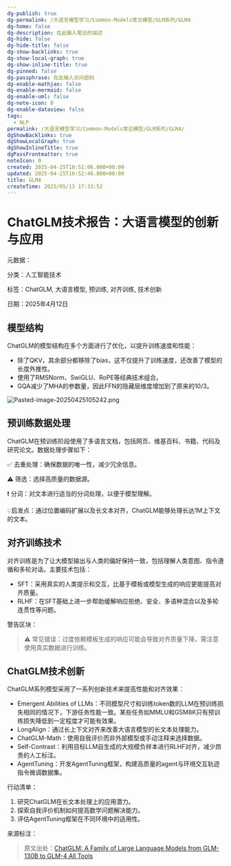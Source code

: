 ```yaml
---
dg-publish: true
dg-permalink: /大语言模型学习/Common-Models常见模型/GLM系列/GLM4
dg-home: false
dg-description: 在此输入笔记的描述
dg-hide: false
dg-hide-title: false
dg-show-backlinks: true
dg-show-local-graph: true
dg-show-inline-title: true
dg-pinned: false
dg-passphrase: 在此输入访问密码
dg-enable-mathjax: false
dg-enable-mermaid: false
dg-enable-uml: false
dg-note-icon: 0
dg-enable-dataview: false
tags:
  - NLP
permalink: /大语言模型学习/Common-Models常见模型/GLM系列/GLM4/
dgShowBacklinks: true
dgShowLocalGraph: true
dgShowInlineTitle: true
dgPassFrontmatter: true
noteIcon: 0
created: 2025-04-25T10:51:06.000+08:00
updated: 2025-04-25T10:52:46.000+08:00
title: GLM4
createTime: 2025/05/13 17:33:52
---
```




# ChatGLM技术报告：大语言模型的创新与应用
元数据：

分类：人工智能技术

标签：ChatGLM, 大语言模型, 预训练, 对齐训练, 技术创新

日期：2025年4月12日

## 模型结构
ChatGLM的模型结构在多个方面进行了优化，以提升训练速度和性能：

- 除了QKV，其余部分都移除了bias，这不仅提升了训练速度，还改善了模型的长度外推性。
- 使用了RMSNorm、SwiGLU、RoPE等经典技术组合。
- GQA减少了MHA的参数量，因此FFN的隐藏层维度增加到了原来的10/3。

![Pasted-image-20250425105242.png](/img/user/%E9%99%84%E4%BB%B6/Pasted%20image%2020250425105242.png)


## 预训练数据处理
ChatGLM在预训练阶段使用了多语言文档，包括网页、维基百科、书籍、代码及研究论文。数据处理步骤如下：

✅ 去重处理：确保数据的唯一性，减少冗余信息。

⚠ 筛选：选择高质量的数据源。

❗ 分词：对文本进行适当的分词处理，以便于模型理解。

💡启发点：通过位置编码扩展以及长文本对齐，ChatGLM能够处理长达1M上下文的文本。


## 对齐训练技术
对齐训练是为了让大模型输出与人类的偏好保持一致，包括理解人类意图、指令遵循和多轮对话。主要技术包括：

- SFT：采用真实的人类提示和交互，比基于模板或模型生成的响应更能提高对齐质量。
- RLHF：在SFT基础上进一步帮助缓解响应拒绝、安全、多语种混合以及多轮连贯性等问题。

警告区块：

> ⚠ 常见错误：过度依赖模板生成的响应可能会导致对齐质量下降，需注意使用真实数据进行训练。


## ChatGLM技术创新
ChatGLM系列模型采用了一系列创新技术来提高性能和对齐效果：

- Emergent Abilities of LLMs：不同模型尺寸和训练token数的LLM在预训练损失相同的情况下，下游任务性能一致。某些任务如MMLU和GSM8K只有预训练损失降低到一定程度才可能有效果。
- LongAlign：通过长上下文对齐来改善大语言模型的长文本处理能力。
- ChatGLM-Math：使用自我评价而非外部模型或手动注释来选择数据。
- Self-Contrast：利用目标LLM自生成的大规模负样本进行RLHF对齐，减少昂贵的人工标注。
- AgentTuning：开发AgentTuning框架，构建高质量的agent与环境交互轨迹指令微调数据集。

行动清单：

1. 研究ChatGLM在长文本处理上的应用潜力。
2. 探索自我评价机制如何提高数学问题解决能力。
3. 评估AgentTuning框架在不同环境中的适用性。

来源标注：

> 原文出处：[ChatGLM: A Family of Large Language Models from GLM-130B to GLM-4 All Tools](https://arxiv.org/pdf/2406.12793)
